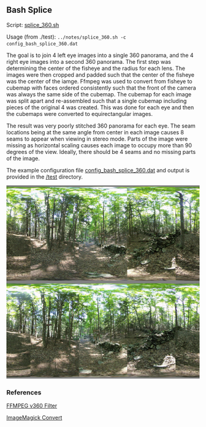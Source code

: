 ## Bash Splice

Script: [splice_360.sh](./splice_360.sh)

Usage (from ./test): `../notes/splice_360.sh -c config_bash_splice_360.dat`

The goal is to join 4 left eye images into a single 360 panorama, and the 4 right eye images into a second 360 panorama. The first step was determining the center of the fisheye and the radius for each lens. The images were then cropped and padded such that the center of the fisheye was the center of the iamge. Ffmpeg was used to convert from fisheye to cubemap with faces ordered consistently such that the front of the camera was always the same side of the cubemap. The cubemap for each image was split apart and re-assembled such that a single cubemap including pieces of the original 4 was created. This was done for each eye and then the cubemaps were converted to equirectangular images.

The result was very poorly stitched 360 panorama for each eye. The seam locations being at the same angle from center in each image causes 8 seams to appear when viewing in stereo mode. Parts of the image were missing as horizontal scaling causes each image to occupy more than 90 degrees of the view. Ideally, there should be 4 seams and no missing parts of the image.

The example configuration file [config_bash_splice_360.dat](../test/config_bash_splice_360.dat) and output is provided in the [/test](../test/) directory.

<img src="../test/HET_0014_bash.JPG" alt="Bash splice result." width="540px" />

### References

[FFMPEG v360 Filter](https://ffmpeg.org/ffmpeg-filters.html#v360)

[ImageMagick Convert](https://imagemagick.org/script/convert.php)
